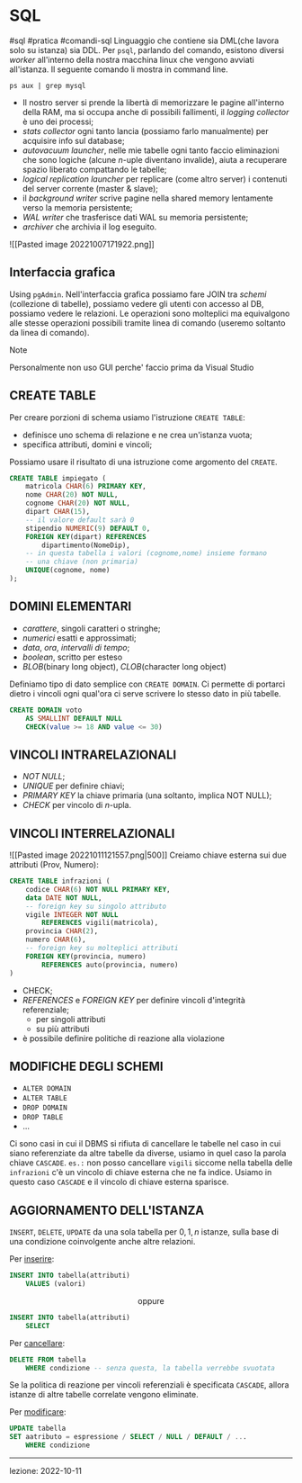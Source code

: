 # SQL
#sql #pratica #comandi-sql
Linguaggio che contiene sia DML(che lavora solo su istanza) sia DDL.
Per `psql`, parlando del comando, esistono diversi *worker* all'interno della nostra macchina linux che vengono avviati all'istanza. Il seguente comando li mostra in command line.
```
ps aux | grep mysql
```

- Il nostro server si prende la libertà di memorizzare le pagine all'interno della RAM, ma si occupa anche di possibili fallimenti, il *logging collector* è uno dei processi;
- *stats collector* ogni tanto lancia (possiamo farlo manualmente) per acquisire info sul database;
- *autovacuum launcher*, nelle mie tabelle ogni tanto faccio eliminazioni che sono logiche (alcune $n$-uple diventano invalide), aiuta a recuperare spazio liberato compattando le tabelle;
- *logical replication launcher* per replicare (come altro server) i contenuti del server corrente (master & slave);
- il *background writer* scrive pagine nella shared memory lentamente verso la memoria persistente;
- *WAL writer* che trasferisce dati WAL su memoria persistente;
- *archiver* che archivia il log eseguito.

![[Pasted image 20221007171922.png]]

## Interfaccia grafica
Using `pgAdmin`.
Nell'interfaccia grafica possiamo fare JOIN tra *schemi* (collezione di tabelle), possiamo vedere gli utenti con accesso al DB, possiamo vedere le relazioni. Le operazioni sono molteplici ma equivalgono alle stesse operazioni possibili tramite linea di comando (useremo soltanto da linea di comando).
> [!note]
> Personalmente non uso GUI perche' faccio prima da Visual Studio

## CREATE TABLE
Per creare porzioni di schema usiamo l'istruzione `CREATE TABLE`:
- definisce uno schema di relazione e ne crea un'istanza vuota;
- specifica attributi, domini e vincoli;

Possiamo usare il risultato di una istruzione come argomento del `CREATE`.

```sql
CREATE TABLE impiegato (
	matricola CHAR(6) PRIMARY KEY,
	nome CHAR(20) NOT NULL,
	cognome CHAR(20) NOT NULL,
	dipart CHAR(15),
	-- il valore default sarà 0
	stipendio NUMERIC(9) DEFAULT 0,
	FOREIGN KEY(dipart) REFERENCES
		dipartimento(NomeDip),
	-- in questa tabella i valori (cognome,nome) insieme formano
	-- una chiave (non primaria)
	UNIQUE(cognome, nome)
);
```

## DOMINI ELEMENTARI
- *carattere*, singoli caratteri o stringhe;
- *numerici* esatti e approssimati;
- *data*, *ora*, *intervalli di tempo*;
- *boolean*, scritto per esteso
- *BLOB*(binary long object), *CLOB*(character long object)

Definiamo tipo di dato semplice con `CREATE DOMAIN`.
Ci permette di portarci dietro i vincoli ogni qual'ora ci serve scrivere lo stesso dato in più tabelle.
```sql
CREATE DOMAIN voto
	AS SMALLINT DEFAULT NULL
	CHECK(value >= 18 AND value <= 30)
```

## VINCOLI INTRARELAZIONALI
- *NOT NULL*;
- *UNIQUE* per definire chiavi;
- *PRIMARY KEY* la chiave primaria (una soltanto, implica NOT NULL);
- *CHECK* per vincolo di $n$-upla.

## VINCOLI INTERRELAZIONALI
![[Pasted image 20221011121557.png|500]]
Creiamo chiave esterna sui due attributi (Prov, Numero):
```sql
CREATE TABLE infrazioni (
	codice CHAR(6) NOT NULL PRIMARY KEY,
	data DATE NOT NULL,
	-- foreign key su singolo attributo
	vigile INTEGER NOT NULL
		REFERENCES vigili(matricola),
	provincia CHAR(2),
	numero CHAR(6),
	-- foreign key su molteplici attributi
	FOREIGN KEY(provincia, numero)
		REFERENCES auto(provincia, numero)
)
```

- CHECK;
- *REFERENCES* e *FOREIGN KEY* per definire vincoli d'integrità referenziale;
	- per singoli attributi
	- su più attributi
- è possibile definire politiche di reazione alla violazione

## MODIFICHE DEGLI SCHEMI
- `ALTER DOMAIN`
- `ALTER TABLE`
- `DROP DOMAIN`
- `DROP TABLE`
- ...

Ci sono casi in cui il DBMS si rifiuta di cancellare le tabelle nel caso in cui siano referenziate da altre tabelle da diverse, usiamo in quel caso la parola chiave `CASCADE`.
`es.:` non posso cancellare `vigili` siccome nella tabella delle `infrazioni` c'è un vincolo di chiave esterna che ne fa indice. Usiamo in questo caso `CASCADE` e il vincolo di chiave esterna sparisce.

## AGGIORNAMENTO DELL'ISTANZA
`INSERT`, `DELETE`, `UPDATE` da una sola tabella per $0,1,n$ istanze, sulla base di una condizione coinvolgente anche altre relazioni.

Per <u>inserire</u>:
```sql
INSERT INTO tabella(attributi)
	VALUES (valori)
```

<center>oppure</center>

```sql
INSERT INTO tabella(attributi)
	SELECT
```

Per <u>cancellare</u>:
```sql
DELETE FROM tabella
	WHERE condizione -- senza questa, la tabella verrebbe svuotata
```
Se la politica di reazione per vincoli referenziali è specificata `CASCADE`, allora istanze di altre tabelle correlate vengono eliminate.

Per <u>modificare</u>:
```sql
UPDATE tabella
SET aatributo = espressione / SELECT / NULL / DEFAULT / ...
	WHERE condizione
```



---
lezione: 2022-10-11
